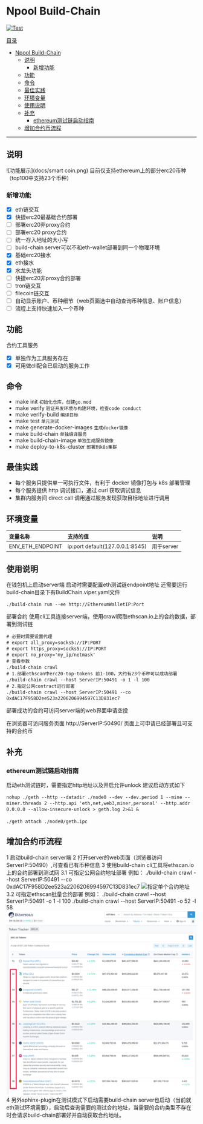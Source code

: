 # Npool Build-Chain

[![Test](https://github.com/NpoolPlatform/build-chain/actions/workflows/main.yml/badge.svg?branch=master)](https://github.com/NpoolPlatform/build-chain/actions/workflows/main.yml)

[目录](#目录)

- [Npool Build-Chain](#npool-build-chain)
  - [说明](#说明)
    - [新增功能](#新增功能)
  - [功能](#功能)
  - [命令](#命令)
  - [最佳实践](#最佳实践)
  - [环境变量](#环境变量)
  - [使用说明](#使用说明)
  - [补充](#补充)
    - [ethereum测试链启动指南](#ethereum测试链启动指南)
  - [增加合约币流程](#增加合约币流程)

-----------


## 说明
![功能展示](docs/smart coin.png)
目前仅支持ethereum上的部分erc20币种（top100中支持23个币种）

### 新增功能
- [x] eth链交互
- [x] 快捷erc20最基础合约部署
- [ ] 部署erc20非proxy合约
- [ ] 部署erc20 proxy合约
- [ ] 统一存入地址的大小写
- [ ] build-chain server可以不和eth-wallet部署到同一个物理环境
- [x] 基础erc20接水
- [x] eth接水
- [x] 水龙头功能
- [ ] 快捷erc20非proxy合约部署
- [ ] tron链交互
- [ ] filecoin链交互
- [ ] 自动显示账户、币种细节（web页面选中自动查询币种信息、账户信息）
- [ ] 流程上支持快速加入一个币种

## 功能
合约工具服务

- [x] 单独作为工具服务存在
- [x] 可用做cli配合已启动的服务工作

## 命令

- make init ```初始化仓库，创建go.mod```
- make verify ```验证开发环境与构建环境，检查code conduct```
- make verify-build ```编译目标```
- make test ```单元测试```
- make generate-docker-images ```生成docker镜像```
- make build-chain ```单独编译服务```
- make build-chain-image ```单独生成服务镜像```
- make deploy-to-k8s-cluster ```部署到k8s集群```

## 最佳实践

- 每个服务只提供单一可执行文件，有利于 docker 镜像打包与 k8s 部署管理
- 每个服务提供 http 调试接口，通过 curl 获取调试信息
- 集群内服务间 direct call 调用通过服务发现获取目标地址进行调用

## 环境变量

| 变量名称         | 支持的值                        | 说明       |
|:-----------------|:--------------------------------|:---------|
| ENV_ETH_ENDPOINT | ip:port default(127.0.0.1:8545) | 用于server |

## 使用说明
在钱包机上启动server端
启动时需要配置eth测试链endpoint地址
还需要运行build-chain目录下有BuildChain.viper.yaml文件
```Shell
./build-chain run --ee http://EthereumWalletIP:Port
```

部署合约
使用cli工具连接server端，使用crawl爬取ethscan.io上的合约数据，部署到测试链
```Shell
# 必要时需要设置代理
# export all_proxy=socks5://IP:PORT
# export https_proxy=socks5://IP:PORT
# export no_proxy='my_ip/netmask'
# 查看参数
./build-chain crawl 
# 1.部署ethscan中erc20-top-tokens 前1-100，大约有23个币种可以成功部署
./build-chain crawl --host ServerIP:50491 -o 1 -l 100
# 2.指定公网contract进行部署
./build-chain crawl --host ServerIP:50491 --co 0xdAC17F958D2ee523a2206206994597C13D831ec7
```
部署成功的合约可访问server端的web界面申请空投

在浏览器可访问服务页面
http://ServerIP:50490/
页面上可申请已经部署且可支持的合约币

## 补充
### ethereum测试链启动指南
启动eth测试链时，需要指定http地址以及开启允许unlock
建议启动方式如下
```Shell
nohup ./geth --http --datadir ./node0 --dev --dev.period 1 --mine --miner.threads 2 --http.api 'eth,net,web3,miner,personal' --http.addr 0.0.0.0 --allow-insecure-unlock > geth.log 2>&1 &

./geth attach ./node0/geth.ipc
```

## 增加合约币流程
1 启动build-chain server端
2 打开server的web页面（浏览器访问ServerIP:50490）,可查看已有币种信息
3 使用build-chain cli工具将ethscan.io上的合约部署到测试网
  3.1 可指定公网合约地址部署
  例如：
  ./build-chain crawl --host ServerIP:50491 --co 0xdAC17F958D2ee523a2206206994597C13D831ec7
  ![指定单个合约地址](docs/crawl_one_contrac.jpg)
  3.2 可指定ethscan批量合约部署
  例如：
  ./build-chain crawl --host ServerIP:50491 -o 1 -l 100
  ./build-chain crawl --host ServerIP:50491 -o 52 -l 58
  ![指定批量合约](docs/crawl_batch_contract.jpg)
4 另外sphinx-plugin在测试模式下启动需要build-chain server也启动（当前就eth测试环境需要），启动后查询需要的测试合约地址，当需要的合约类型不存在时会请求build-chain部署好并自动获取合约地址。